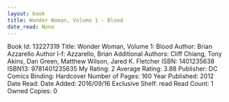```yaml
---
layout: book
title: Wonder Woman, Volume 1 - Blood
date_read: None
---
```


Book Id: 13227319
Title: Wonder Woman, Volume 1: Blood
Author: Brian Azzarello
Author l-f: Azzarello, Brian
Additional Authors: Cliff Chiang, Tony Akins, Dan           Green, Matthew Wilson, Jared K. Fletcher
ISBN: 1401235638
ISBN13: 9781401235635
My Rating: 2
Average Rating: 3.88
Publisher: DC Comics
Binding: Hardcover
Number of Pages: 160
Year Published: 2012
Date Read: 
Date Added: 2016/09/16
Exclusive Shelf: read
Read Count: 1
Owned Copies: 0

